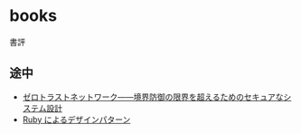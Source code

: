 # books

書評

## 途中

- [ゼロトラストネットワーク――境界防御の限界を超えるためのセキュアなシステム設計](https://amzn.to/38jD8Fi)
- [Ruby によるデザインパターン](https://www)
